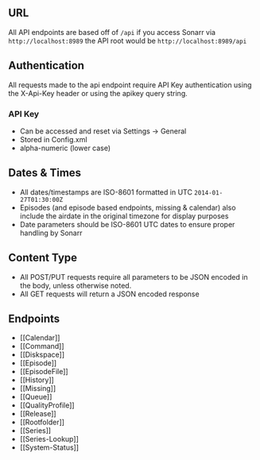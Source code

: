 ## URL ##

All API endpoints are based off of `/api` if you access Sonarr via `http://localhost:8989` the API root would be `http://localhost:8989/api`


## Authentication ##

All requests made to the api endpoint require API Key authentication using the X-Api-Key header or using the apikey query string.

### API Key ###

- Can be accessed and reset via Settings -> General
- Stored in Config.xml
- alpha-numeric (lower case)

## Dates & Times ##

- All dates/timestamps are ISO-8601 formatted in UTC `2014-01-27T01:30:00Z`
- Episodes (and episode based endpoints, missing & calendar) also include the airdate in the original timezone for display purposes
- Date parameters should be ISO-8601 UTC dates to ensure proper handling by Sonarr

## Content Type ##

- All POST/PUT requests require all parameters to be JSON encoded in the body, unless otherwise noted.
- All GET requests will return a JSON encoded response

## Endpoints ##

- [[Calendar]]
- [[Command]]
- [[Diskspace]]
- [[Episode]]
- [[EpisodeFile]]
- [[History]]
- [[Missing]]
- [[Queue]]
- [[QualityProfile]]
- [[Release]]
- [[Rootfolder]]
- [[Series]]
- [[Series-Lookup]]
- [[System-Status]]
